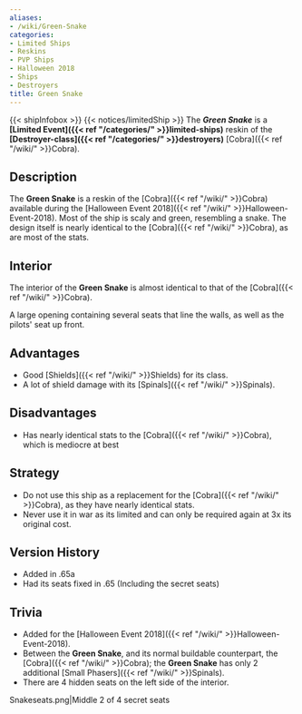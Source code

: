 ```yaml
---
aliases:
- /wiki/Green-Snake
categories:
- Limited Ships
- Reskins
- PVP Ships
- Halloween 2018
- Ships
- Destroyers
title: Green Snake
---
```


{{< shipInfobox >}} {{< notices/limitedShip >}} The **_Green Snake_** is a **[Limited Event]({{< ref "/categories/" >}}limited-ships)** reskin of the **[Destroyer-class]({{< ref "/categories/" >}}destroyers)** [Cobra]({{< ref "/wiki/" >}}Cobra). 

## Description

The **Green Snake** is a reskin of the [Cobra]({{< ref "/wiki/" >}}Cobra) available during the [Halloween Event 2018]({{< ref "/wiki/" >}}Halloween-Event-2018). Most of the ship is scaly and green, resembling a snake. The design itself is nearly identical to the [Cobra]({{< ref "/wiki/" >}}Cobra), as are most of the stats.

## Interior

The interior of the **Green Snake** is almost identical to that of the [Cobra]({{< ref "/wiki/" >}}Cobra).

A large opening containing several seats that line the walls, as well as the pilots' seat up front.

## Advantages

- Good [Shields]({{< ref "/wiki/" >}}Shields) for its class.
- A lot of shield damage with its [Spinals]({{< ref "/wiki/" >}}Spinals).

## Disadvantages

- Has nearly identical stats to the [Cobra]({{< ref "/wiki/" >}}Cobra), which is mediocre at best

## Strategy

- Do not use this ship as a replacement for the [Cobra]({{< ref "/wiki/" >}}Cobra), as they have nearly identical stats.
- Never use it in war as its limited and can only be required again at 3x its original cost.

## Version History 

- Added in .65a
- Had its seats fixed in .65 (Including the secret seats)

## Trivia

- Added for the [Halloween Event 2018]({{< ref "/wiki/" >}}Halloween-Event-2018).
- Between the **Green Snake**, and its normal buildable counterpart, the [Cobra]({{< ref "/wiki/" >}}Cobra); the **Green Snake** has only 2 additional [Small Phasers]({{< ref "/wiki/" >}}Spinals).
- There are 4 hidden seats on the left side of the interior.

Snakeseats.png|Middle 2 of 4 secret seats